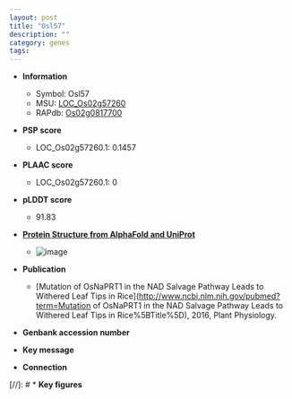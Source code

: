 ```yaml
---
layout: post
title: "Osl57"
description: ""
category: genes
tags: 
---
```


* **Information**  
    + Symbol: Osl57  
    + MSU: [LOC_Os02g57260](http://rice.plantbiology.msu.edu/cgi-bin/ORF_infopage.cgi?orf=LOC_Os02g57260)  
    + RAPdb: [Os02g0817700](http://rapdb.dna.affrc.go.jp/viewer/gbrowse_details/irgsp1?name=Os02g0817700)  

* **PSP score**  
    + LOC_Os02g57260.1: 0.1457 

* **PLAAC score**  
    + LOC_Os02g57260.1: 0 

* **pLDDT score**
    + 91.83

* **[Protein Structure from AlphaFold and UniProt](https://www.uniprot.org/uniprotkb/Q84P96/entry#structure)**
    + ![image](https://ricepsp.github.io/images/Q8/AF-Q84P96-F1.png)

* **Publication**  
    + [Mutation of OsNaPRT1 in the NAD Salvage Pathway Leads to Withered Leaf Tips in Rice](http://www.ncbi.nlm.nih.gov/pubmed?term=Mutation of OsNaPRT1 in the NAD Salvage Pathway Leads to Withered Leaf Tips in Rice%5BTitle%5D), 2016, Plant Physiology.

* **Genbank accession number**  

* **Key message**  

* **Connection**  

[//]: # * **Key figures**  


